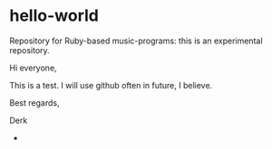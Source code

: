 # hello-world
Repository for Ruby-based music-programs: this is an experimental repository.

Hi everyone, 

This is a test.
I will use github often in future, I believe.

Best regards,

Derk

-
